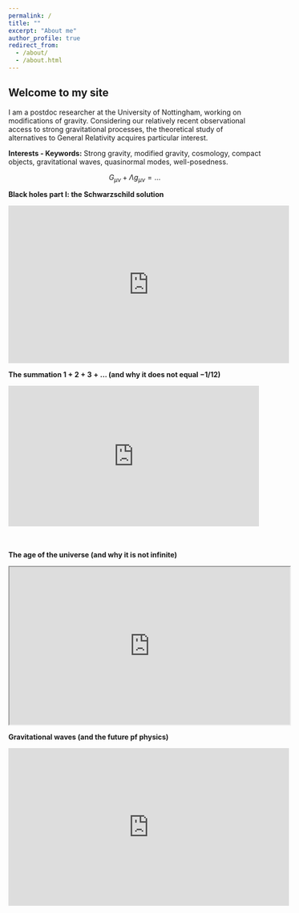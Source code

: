 ```yaml
---
permalink: /
title: ""
excerpt: "About me"
author_profile: true
redirect_from: 
  - /about/
  - /about.html
---
```


Welcome to my site
------
I am a postdoc researcher at the University of Nottingham, working on modifications of gravity. Considering our relatively recent observational access to strong gravitational processes, the theoretical study of alternatives to General Relativity acquires particular interest.


**Interests - Keywords:**
Strong gravity, modified gravity, cosmology, compact objects, gravitational waves, quasinormal modes, well-posedness.

$$
\begin{equation*}
G_{\mu\nu}+\Lambda g_{\mu\nu}=\ldots
\end{equation*}
$$


**Black holes part I: the Schwarzschild solution**
<iframe width="560" height="315" src="https://www.youtube.com/embed/IVnOOswguFY" title="YouTube video player" frameborder="0" allow="accelerometer; autoplay; clipboard-write; encrypted-media; gyroscope; picture-in-picture; web-share" allowfullscreen></iframe>

<br>

**The summation $1+2+3+\ldots$ (and why it does not equal $-1/12$)**
<iframe width="500" height="281" src="https://www.youtube.com/embed/pcEHv5fg6H4" title="YouTube video player" frameborder="0" allow="accelerometer; autoplay; clipboard-write; encrypted-media; gyroscope; picture-in-picture; web-share" allowfullscreen></iframe>

<br/><br/>
**The age of the universe (and why it is not infinite)**
<iframe width="560" height="315" src="https://www.youtube.com/embed/RgVtgIp9peg&rel=0" title="YouTube video player" frameborder="20" allow="accelerometer; autoplay; clipboard-write; encrypted-media; gyroscope; picture-in-picture; web-share" allowfullscreen></iframe>


**Gravitational waves (and the future pf physics)**
<iframe width="560" height="315" src="https://www.youtube.com/embed/Z_fO5kNvwNE" title="YouTube video player" frameborder="0" allow="accelerometer; autoplay; clipboard-write; encrypted-media; gyroscope; picture-in-picture; web-share" allowfullscreen></iframe>
